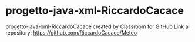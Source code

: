# progetto-java-xml-RiccardoCacace
progetto-java-xml-RiccardoCacace created by Classroom for GitHub
Link al repository: https://github.com/RiccardoCacace/Meteo
